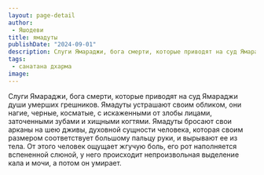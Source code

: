 ```yaml
---
layout: page-detail
author:
 - Яшодеви
title: ямадуты
publishDate: "2024-09-01"
description: Слуги Ямараджи, бога смерти, которые приводят на суд Ямараджи души умерших грешников. Ямадуты устрашают своим обликом, они нагие, черные, косматые, с искаженными от злобы лицами, заточенными зубами и хищными когтями. Ямадуты бросают свои арканы на шею дживы, духовной сущности человека, которая своим размером соответствует большому пальцу руки, и вырывают ее из тела. От этого человек ощущает жгучую боль, его рот наполняется вспененной слюной, у него происходит непроизвольная выделение кала и мочи, а потом он умирает.
tags:
 - санатана дхарма
image: 
---
```


Слуги Ямараджи, бога смерти, которые приводят на суд Ямараджи души умерших грешников. Ямадуты устрашают своим обликом, они нагие, черные, косматые, с искаженными от злобы лицами, заточенными зубами и хищными когтями. Ямадуты бросают свои арканы на шею дживы, духовной сущности человека, которая своим размером соответствует большому пальцу руки, и вырывают ее из тела. От этого человек ощущает жгучую боль, его рот наполняется вспененной слюной, у него происходит непроизвольная выделение кала и мочи, а потом он умирает.

